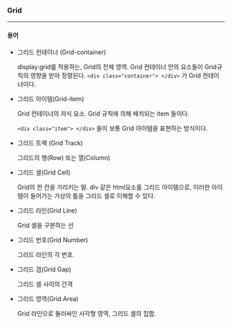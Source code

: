### Grid

----------



#### 용어

- 그리드 컨테이너 (Grid-container)

  display:grid를 적용하는, Grid의 전체 영역. Grid 컨테이너 안의 요소들이 Grid규칙의 영향을 받아 정렬된다. `<div class="container"> </div>` 가 Grid 컨테이너이다.

  

- 그리드 아이템(Grid-item)

  Grid 컨테이너의 자식 요소. Grid 규칙에 의해 배치되는 item 들이다. 

  `<div class="item"> </div>` 들이 보통  Grid 아이템을 표현하는 방식이다.

  

- 그리드 트랙 (Grid Track)

  그리드의 행(Row) 또는 열(Column)

  

- 그리드 셀(Grid Cell)

  Grid의 한 칸을 가리키는 말. div 같은 html요소를 그리드 아이템으로, 이러한 아이템이 들어가는 가상의 틀을 그리드 셀로 이해할 수 있다.

  

- 그리드 라인(Grid Line)

  Grid 셀을 구분하는 선

  

- 그리드 번호(Grid Number)

  그리드 라인의 각 번호.



- 그리드 갭(Grid Gap)

  그리드 셀 사이의 간격



- 그리드 영역(Grid Area)

  Grid 라인으로 둘러싸인 사각형 영역, 그리드 셀의 집합.

  